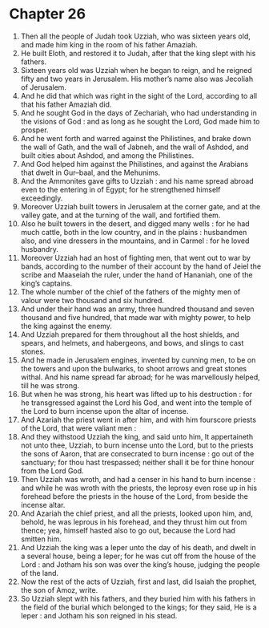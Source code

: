 # Chapter 26

1. Then all the people of Judah took Uzziah, who was sixteen years old, and made him king in the room of his father Amaziah.
2. He built Eloth, and restored it to Judah, after that the king slept with his fathers.
3. Sixteen years old was Uzziah when he began to reign, and he reigned fifty and two years in Jerusalem. His mother’s name also was Jecoliah of Jerusalem.
4. And he did that which was right in the sight of the Lord, according to all that his father Amaziah did.
5. And he sought God in the days of Zechariah, who had understanding in the visions of God : and as long as he sought the Lord, God made him to prosper.
6. And he went forth and warred against the Philistines, and brake down the wall of Gath, and the wall of Jabneh, and the wall of Ashdod, and built cities about Ashdod, and among the Philistines.
7. And God helped him against the Philistines, and against the Arabians that dwelt in Gur–baal, and the Mehunims.
8. And the Ammonites gave gifts to Uzziah : and his name spread abroad even to the entering in of Egypt; for he strengthened himself exceedingly.
9. Moreover Uzziah built towers in Jerusalem at the corner gate, and at the valley gate, and at the turning of the wall, and fortified them.
10. Also he built towers in the desert, and digged many wells : for he had much cattle, both in the low country, and in the plains : husbandmen also, and vine dressers in the mountains, and in Carmel : for he loved husbandry.
11. Moreover Uzziah had an host of fighting men, that went out to war by bands, according to the number of their account by the hand of Jeiel the scribe and Maaseiah the ruler, under the hand of Hananiah, one of the king’s captains.
12. The whole number of the chief of the fathers of the mighty men of valour were two thousand and six hundred.
13. And under their hand was an army, three hundred thousand and seven thousand and five hundred, that made war with mighty power, to help the king against the enemy.
14. And Uzziah prepared for them throughout all the host shields, and spears, and helmets, and habergeons, and bows, and slings to cast stones.
15. And he made in Jerusalem engines, invented by cunning men, to be on the towers and upon the bulwarks, to shoot arrows and great stones withal. And his name spread far abroad; for he was marvellously helped, till he was strong.
16. But when he was strong, his heart was lifted up to his destruction : for he transgressed against the Lord his God, and went into the temple of the Lord to burn incense upon the altar of incense.
17. And Azariah the priest went in after him, and with him fourscore priests of the Lord, that were valiant men :
18. And they withstood Uzziah the king, and said unto him, It appertaineth not unto thee, Uzziah, to burn incense unto the Lord, but to the priests the sons of Aaron, that are consecrated to burn incense : go out of the sanctuary; for thou hast trespassed; neither shall it be for thine honour from the Lord God.
19. Then Uzziah was wroth, and had a censer in his hand to burn incense : and while he was wroth with the priests, the leprosy even rose up in his forehead before the priests in the house of the Lord, from beside the incense altar.
20. And Azariah the chief priest, and all the priests, looked upon him, and, behold, he was leprous in his forehead, and they thrust him out from thence; yea, himself hasted also to go out, because the Lord had smitten him.
21. And Uzziah the king was a leper unto the day of his death, and dwelt in a several house, being a leper; for he was cut off from the house of the Lord : and Jotham his son was over the king’s house, judging the people of the land.
22. Now the rest of the acts of Uzziah, first and last, did Isaiah the prophet, the son of Amoz, write.
23. So Uzziah slept with his fathers, and they buried him with his fathers in the field of the burial which belonged to the kings; for they said, He is a leper : and Jotham his son reigned in his stead.

